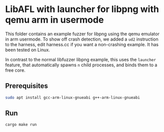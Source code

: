 # LibAFL with launcher for libpng with qemu arm in usermode

This folder contains an example fuzzer for libpng using the qemu emulator in arm usermode.
To show off crash detection, we added a `ud2` instruction to the harness, edit harness.cc if you want a non-crashing example.
It has been tested on Linux.

In contrast to the normal libfuzzer libpng example, this uses the `launcher` feature, that automatically spawns `n` child processes, and binds them to a free core.

## Prerequisites
```bash
sudo apt install gcc-arm-linux-gnueabi g++-arm-linux-gnueabi
```

## Run

```bash
cargo make run
```
